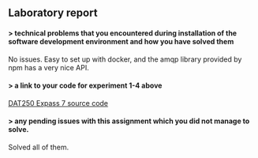 ## Laboratory report

#### > technical problems that you encountered during installation of the software development environment and how you have solved them
No issues. Easy to set up with docker, and the amqp library provided by npm has a very nice API.

#### > a link to your code for experiment 1-4 above
[DAT250 Expass 7 source code](https://github.com/Eirmas/dat250expass7)

#### > any pending issues with this assignment which you did not manage to solve.
Solved all of them.